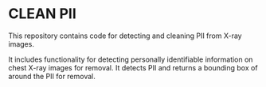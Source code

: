 # CLEAN PII

This repository contains code for detecting and cleaning PII from X-ray images.

It includes functionality for detecting personally identifiable information on chest X-ray images for removal. It detects PII and returns a bounding box of around the PII for removal.